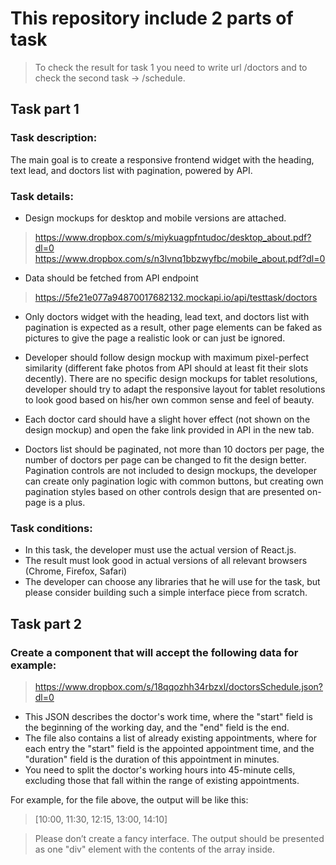 # This repository include 2 parts of task

> To check the result for task 1 you need to write url /doctors and to check the second task -> /schedule.

## Task part 1

### Task description:
The main goal is to create a responsive frontend widget with the heading, text lead, and doctors list with pagination, powered by API.

### Task details:
* Design mockups for desktop and mobile versions are attached.
> https://www.dropbox.com/s/miykuagpfntudoc/desktop_about.pdf?dl=0
> https://www.dropbox.com/s/n3lvnq1bbzwyfbc/mobile_about.pdf?dl=0

* Data should be fetched from API endpoint 
> https://5fe21e077a94870017682132.mockapi.io/api/testtask/doctors

* Only doctors widget with the heading, lead text, and doctors list with pagination is expected as a result, other page elements can be faked as pictures to give the page a realistic look or can just be ignored.

* Developer should follow design mockup with maximum pixel-perfect similarity (different fake photos from API should at least fit their slots decently). There are no specific design mockups for tablet resolutions, developer should try to adapt the responsive layout for tablet resolutions to look good based on his/her own common sense and feel of beauty.

* Each doctor card should have a slight hover effect (not shown on the design mockup) and open the fake link provided in API in the new tab.

* Doctors list should be paginated, not more than 10 doctors per page, the number of doctors per page can be changed to fit the design better. Pagination controls are not included to design mockups, the developer can create only pagination logic with common buttons, but creating own pagination styles based on other controls design that are presented on-page is a plus.

### Task conditions:
* In this task, the developer must use the actual version of React.js. 
* The result must look good in actual versions of all relevant browsers (Chrome, Firefox, Safari) 
* The developer can choose any libraries that he will use for the task, but please consider building such a simple interface piece from scratch.  

## Task part 2

### Create a component that will accept the following data for example:
> https://www.dropbox.com/s/18qqozhh34rbzxl/doctorsSchedule.json?dl=0

* This JSON describes the doctor's work time, where the "start" field is the beginning of the working day, and the "end" field is the end.
* The file also contains a list of already existing appointments, where for each entry the "start" field is the appointed appointment time, and the "duration" field is the duration of this appointment in minutes.
* You need to split the doctor's working hours into 45-minute cells, excluding those that fall within the range of existing appointments.

For example, for the file above, the output will be like this:
> [10:00, 11:30, 12:15, 13:00, 14:10]

> Please don’t create a fancy interface. The output should be presented as one "div" element with the contents of the array inside.
